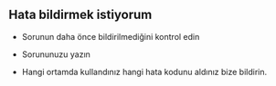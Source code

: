## Hata bildirmek istiyorum

- Sorunun daha önce bildirilmediğini kontrol edin

- Sorununuzu yazın

- Hangi ortamda kullandınız hangi hata kodunu aldınız bize bildirin.